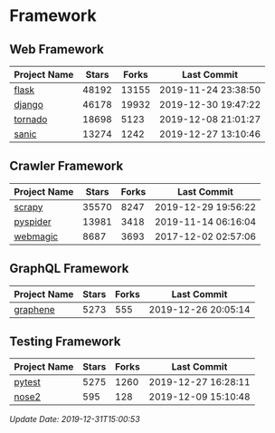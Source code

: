 # Framework

## Web Framework

| Project Name | Stars | Forks | Last Commit |
| ------------ | ----- | ----- | ----------- |
| [flask](https://github.com/pallets/flask) | 48192 | 13155 | 2019-11-24 23:38:50 |
| [django](https://github.com/django/django) | 46178 | 19932 | 2019-12-30 19:47:22 |
| [tornado](https://github.com/tornadoweb/tornado) | 18698 | 5123 | 2019-12-08 21:01:27 |
| [sanic](https://github.com/huge-success/sanic) | 13274 | 1242 | 2019-12-27 13:10:46 |

## Crawler Framework

| Project Name | Stars | Forks | Last Commit |
| ------------ | ----- | ----- | ----------- |
| [scrapy](https://github.com/scrapy/scrapy) | 35570 | 8247 | 2019-12-29 19:56:22 |
| [pyspider](https://github.com/binux/pyspider) | 13981 | 3418 | 2019-11-14 06:16:04 |
| [webmagic](https://github.com/code4craft/webmagic) | 8687 | 3693 | 2017-12-02 02:57:06 |

## GraphQL Framework

| Project Name | Stars | Forks | Last Commit |
| ------------ | ----- | ----- | ----------- |
| [graphene](https://github.com/graphql-python/graphene) | 5273 | 555 | 2019-12-26 20:05:14 |

## Testing Framework

| Project Name | Stars | Forks | Last Commit |
| ------------ | ----- | ----- | ----------- |
| [pytest](https://github.com/pytest-dev/pytest) | 5275 | 1260 | 2019-12-27 16:28:11 |
| [nose2](https://github.com/nose-devs/nose2) | 595 | 128 | 2019-12-09 15:10:48 |

*Update Date: 2019-12-31T15:00:53*